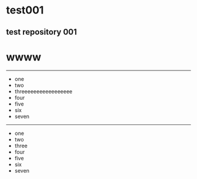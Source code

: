 # test001
test repository 001
---
# wwww

-----

* one
* two
* threeeeeeeeeeeeeeeee
* four
* five
* six
* seven
-----

* one
* two
* three
* four
* five
* six
* seven
